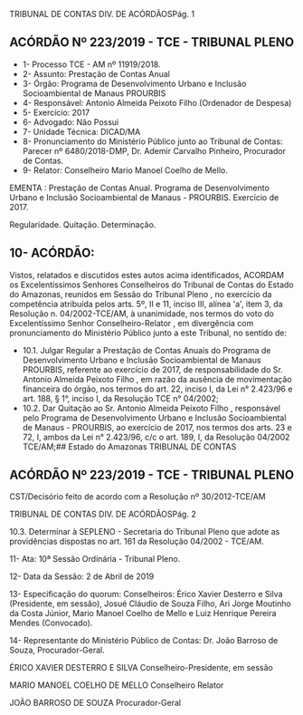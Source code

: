 TRIBUNAL DE CONTAS DIV. DE ACÓRDÃOSPág. 1

## ACÓRDÃO Nº 223/2019 - TCE - TRIBUNAL PLENO

- 1- Processo TCE - AM nº 11919/2018.
- 2- Assunto: Prestação de Contas Anual
- 3- Órgão: Programa de Desenvolvimento Urbano e Inclusão Socioambiental de Manaus PROURBIS
- 4- Responsável: Antonio Almeida Peixoto Filho (Ordenador de Despesa)
- 5- Exercício: 2017
- 6- Advogado: Não Possui
- 7- Unidade Técnica: DICAD/MA
- 8- Pronunciamento  do  Ministério  Público  junto  ao  Tribunal  de  Contas: Parecer  nº 6480/2018-DMP, Dr. Ademir Carvalho Pinheiro, Procurador de Contas.
- 9- Relator: Conselheiro Mario Manoel Coelho de Mello.

EMENTA : Prestação de Contas Anual. Programa de Desenvolvimento Urbano e Inclusão Socioambiental de Manaus - PROURBIS. Exercício de 2017.

Regularidade. Quitação. Determinação.

## 10-  ACÓRDÃO:

Vistos, relatados e discutidos estes autos acima identificados, ACORDAM os Excelentíssimos Senhores Conselheiros do Tribunal de Contas do Estado do Amazonas, reunidos em Sessão do Tribunal Pleno , no exercício da competência atribuída pelos arts. 5º, II e 11, inciso III, alínea 'a', item 3, da Resolução n. 04/2002-TCE/AM, à unanimidade, nos termos do voto do Excelentíssimo Senhor Conselheiro-Relator , em divergência com pronunciamento do Ministério Público junto a este Tribunal, no sentido de:

- 10.1. Julgar Regular a Prestação de Contas  Anuais do Programa  de Desenvolvimento Urbano e Inclusão Socioambiental de Manaus  PROURBIS, referente ao exercício de 2017, de responsabilidade do Sr. Antonio Almeida Peixoto Filho , em razão da ausência de movimentação financeira do órgão, nos termos do art. 22, inciso I, da Lei n° 2.423/96 e art. 188, § 1°, inciso I, da Resolução TCE n° 04/2002;
- 10.2. Dar Quitação ao Sr. Antonio Almeida Peixoto Filho , responsável pelo Programa  de  Desenvolvimento  Urbano  e  Inclusão  Socioambiental  de Manaus - PROURBIS, ao exercício de 2017, nos termos dos arts. 23 e 72, I,  ambos da Lei n° 2.423/96, c/c o art. 189, I, da Resolução 04/2002  TCE/AM;## Estado do Amazonas TRIBUNAL DE CONTAS

## ACÓRDÃO Nº 223/2019 - TCE - TRIBUNAL PLENO

CST/Decisório feito de acordo com a Resolução nº 30/2012-TCE/AM

TRIBUNAL DE CONTAS DIV. DE ACÓRDÃOSPág. 2

10.3. Determinar à SEPLENO -  Secretaria  do  Tribunal  Pleno  que  adote  as providências dispostas no art. 161 da Resolução 04/2002 - TCE/AM.

11-  Ata: 10ª Sessão Ordinária - Tribunal Pleno.

12-  Data da Sessão: 2 de Abril de 2019

13-  Especificação do quorum: Conselheiros: Érico Xavier Desterro e Silva (Presidente, em sessão), Josué Cláudio de Souza Filho, Ari Jorge Moutinho da Costa Júnior, Mario Manoel Coelho de Mello e Luiz Henrique Pereira Mendes (Convocado).

14-  Representante  do  Ministério  Público  de  Contas: Dr. João  Barroso  de  Souza, Procurador-Geral.

ÉRICO XAVIER DESTERRO E SILVA Conselheiro-Presidente, em sessão

MARIO MANOEL COELHO DE MELLO Conselheiro Relator

JOÃO BARROSO DE SOUZA Procurador-Geral